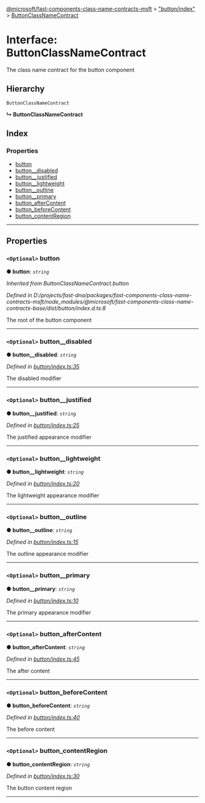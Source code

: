 [@microsoft/fast-components-class-name-contracts-msft](../README.md) > ["button/index"](../modules/_button_index_.md) > [ButtonClassNameContract](../interfaces/_button_index_.buttonclassnamecontract.md)

# Interface: ButtonClassNameContract

The class name contract for the button component

## Hierarchy

 `ButtonClassNameContract`

**↳ ButtonClassNameContract**

## Index

### Properties

* [button](_button_index_.buttonclassnamecontract.md#button)
* [button__disabled](_button_index_.buttonclassnamecontract.md#button__disabled)
* [button__justified](_button_index_.buttonclassnamecontract.md#button__justified)
* [button__lightweight](_button_index_.buttonclassnamecontract.md#button__lightweight)
* [button__outline](_button_index_.buttonclassnamecontract.md#button__outline)
* [button__primary](_button_index_.buttonclassnamecontract.md#button__primary)
* [button_afterContent](_button_index_.buttonclassnamecontract.md#button_aftercontent)
* [button_beforeContent](_button_index_.buttonclassnamecontract.md#button_beforecontent)
* [button_contentRegion](_button_index_.buttonclassnamecontract.md#button_contentregion)

---

## Properties

<a id="button"></a>

### `<Optional>` button

**● button**: *`string`*

*Inherited from ButtonClassNameContract.button*

*Defined in D:/projects/fast-dna/packages/fast-components-class-name-contracts-msft/node_modules/@microsoft/fast-components-class-name-contracts-base/dist/button/index.d.ts:8*

The root of the button component

___
<a id="button__disabled"></a>

### `<Optional>` button__disabled

**● button__disabled**: *`string`*

*Defined in [button/index.ts:35](https://github.com/Microsoft/fast-dna/blob/164dd3ca/packages/fast-components-class-name-contracts-msft/src/button/index.ts#L35)*

The disabled modifier

___
<a id="button__justified"></a>

### `<Optional>` button__justified

**● button__justified**: *`string`*

*Defined in [button/index.ts:25](https://github.com/Microsoft/fast-dna/blob/164dd3ca/packages/fast-components-class-name-contracts-msft/src/button/index.ts#L25)*

The justified appearance modifier

___
<a id="button__lightweight"></a>

### `<Optional>` button__lightweight

**● button__lightweight**: *`string`*

*Defined in [button/index.ts:20](https://github.com/Microsoft/fast-dna/blob/164dd3ca/packages/fast-components-class-name-contracts-msft/src/button/index.ts#L20)*

The lightweight appearance modifier

___
<a id="button__outline"></a>

### `<Optional>` button__outline

**● button__outline**: *`string`*

*Defined in [button/index.ts:15](https://github.com/Microsoft/fast-dna/blob/164dd3ca/packages/fast-components-class-name-contracts-msft/src/button/index.ts#L15)*

The outline appearance modifier

___
<a id="button__primary"></a>

### `<Optional>` button__primary

**● button__primary**: *`string`*

*Defined in [button/index.ts:10](https://github.com/Microsoft/fast-dna/blob/164dd3ca/packages/fast-components-class-name-contracts-msft/src/button/index.ts#L10)*

The primary appearance modifier

___
<a id="button_aftercontent"></a>

### `<Optional>` button_afterContent

**● button_afterContent**: *`string`*

*Defined in [button/index.ts:45](https://github.com/Microsoft/fast-dna/blob/164dd3ca/packages/fast-components-class-name-contracts-msft/src/button/index.ts#L45)*

The after content

___
<a id="button_beforecontent"></a>

### `<Optional>` button_beforeContent

**● button_beforeContent**: *`string`*

*Defined in [button/index.ts:40](https://github.com/Microsoft/fast-dna/blob/164dd3ca/packages/fast-components-class-name-contracts-msft/src/button/index.ts#L40)*

The before content

___
<a id="button_contentregion"></a>

### `<Optional>` button_contentRegion

**● button_contentRegion**: *`string`*

*Defined in [button/index.ts:30](https://github.com/Microsoft/fast-dna/blob/164dd3ca/packages/fast-components-class-name-contracts-msft/src/button/index.ts#L30)*

The button content region

___


